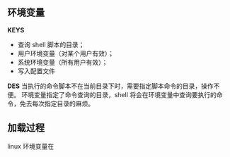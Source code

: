 ## 环境变量
**KEYS**
- 查询 shell 脚本的目录；
- 用户环境变量（对某个用户有效）；
- 系统环境变量（所有用户有效）；
- 写入配置文件

**DES**
当执行的命令脚本不在当前目录下时，需要指定脚本命令的目录，操作不便。
环境变量指定了命令查询的目录，shell 将会在环境变量中查询要执行的命令，免去每次指定目录的麻烦。

## 加载过程
linux 环境变量在